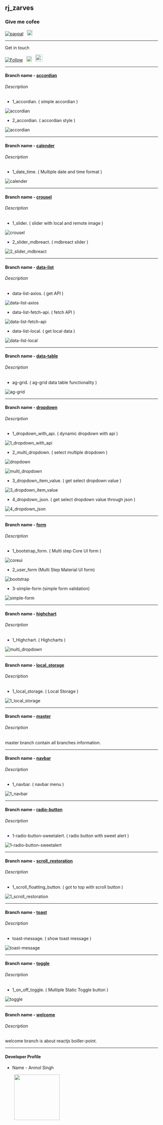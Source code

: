 ## rj_zarves

### Give me cofee
[![paypal](https://aleen42.github.io/badges/src/paypal.svg)](https://paypal.me/anmolsukki?locale.x=en_GB) &nbsp;
<a href="https://raw.githubusercontent.com/anmolsukki/stuff/pics/images/google_pay_barcode.png" ><img src="https://github.com/anmolsukki/stuff/blob/pics/images/google_pay_logo.png" height="18px"></a> &nbsp;
<a href="https://raw.githubusercontent.com/anmolsukki/stuff/pics/images/paytm_barcode.jpg" ><img src="https://github.com/anmolsukki/stuff/blob/pics/images/paytm_icon.png" height="16px"></a>

----------------------------------------------------------------------------------------------------------------------------------------

Get in touch

[![Follow](https://img.shields.io/twitter/url/https/github.com/openebs/openebs.svg?style=social&label=Follow)](https://twitter.com/Anmolsukki) &nbsp;
<a href="https://www.linkedin.com/in/anmolsukki/" ><img src="https://upload.wikimedia.org/wikipedia/commons/0/01/LinkedIn_Logo.svg" height="18px"></a>&nbsp;&nbsp;
<a href="https://www.youtube.com/channel/UCblDw1QEzTOL2CFO_BeV3Sw?view_as=subscriber" ><img src="https://github.com/anmolsukki/stuff/blob/pics/images/subsyou_icon.png" height="23px"></a>

----------------------------------------------------------------------------------------------------------------------------------------

#### Branch name - [accordian](https://github.com/anmolsukki/rj_zarves/tree/accordian)
###### Description 


*  1_accordian. ( simple accordian )

![accordian](https://github.com/anmolsukki/stuff/blob/gif/gif_images/1_accordian.gif)

*  2_accordian. ( accordian style )

![accordian](https://github.com/anmolsukki/stuff/blob/gif/gif_images/2_accordian.gif)

----------------------------------------------------------------------------------------------------------------------------------------

#### Branch name - [calender](https://github.com/anmolsukki/rj_zarves/tree/calender)
###### Description 


*  1_date_time. ( Multiple date and time format )

![calender](https://github.com/anmolsukki/stuff/blob/gif/gif_images/gif_1_date_time.gif)

----------------------------------------------------------------------------------------------------------------------------------------

#### Branch name - [crousel](https://github.com/anmolsukki/rj_zarves/tree/crousel)
###### Description 


*  1_slider. ( slider with local and remote image )

![crousel](https://github.com/anmolsukki/stuff/blob/gif/gif_images/1_crousel.gif)

*  2_slider_mdbreact. ( mdbreact slider )

![2_slider_mdbreact](https://github.com/anmolsukki/stuff/blob/gif/gif_images/2-slider-mdbreact.gif)

------------------------------------------------------------------------------------------------------------------------------------------

#### Branch name - [data-list](https://github.com/anmolsukki/rj_zarves/tree/data-list)
###### Description 

*  data-list-axios. ( get API )

![data-list-axios](https://github.com/anmolsukki/stuff/blob/gif/gif_images/data-list-axios.gif)

*  data-list-fetch-api. ( fetch API )

![data-list-fetch-api](https://github.com/anmolsukki/stuff/blob/gif/gif_images/data-list-fetch-api.gif)

*  data-list-local. ( get local data )

![data-list-local](https://github.com/anmolsukki/stuff/blob/gif/gif_images/data-list-local.gif)

------------------------------------------------------------------------------------------------------------------------------------------

#### Branch name - [data-table](https://github.com/anmolsukki/rj_zarves/tree/data-table)
###### Description 


*  ag-grid. ( ag-grid data table functionality )

![ag-grid](https://github.com/anmolsukki/stuff/blob/gif/gif_images/1-data-table.gif)

------------------------------------------------------------------------------------------------------------------------------------------

#### Branch name - [dropdown](https://github.com/anmolsukki/rj_zarves/tree/dropdown)
###### Description 

*  1_dropdown_with_api. ( dynamic dropdown with api )

![1_dropdown_with_api](https://github.com/anmolsukki/stuff/blob/gif/gif_images/1_dropdown_api.gif)

*  2_multi_dropdown. ( select multiple dropdown )

![dropdown](https://github.com/anmolsukki/stuff/blob/gif/gif_images/gif_dropdown_bootstrap.gif)


![multi_dropdown](https://github.com/anmolsukki/stuff/blob/gif/gif_images/gif_multi_dropdown.gif)


*  3_dropdown_item_value. ( get select dropdown value )

![3_dropdown_item_value](https://github.com/anmolsukki/stuff/blob/gif/gif_images/1_dropdown_value.gif)

*  4_dropdown_json. ( get select dropdown value through json )

![4_dropdown_json](https://github.com/anmolsukki/stuff/blob/gif/gif_images/1_dropdown_value.gif)

------------------------------------------------------------------------------------------------------------------------------------------

#### Branch name - [form](https://github.com/anmolsukki/rj_zarves/tree/form)
###### Description 

*  1_bootstrap_form. ( Multi step Core UI form )

![coreui](https://github.com/anmolsukki/stuff/blob/gif/gif_images/1_multi_step_coreui_form.gif)

* 2_user_form (Multi Step Material UI form)

![bootstrap](https://github.com/anmolsukki/stuff/blob/gif/gif_images/2_multi_step_materialui_form.gif)

* 3-simple-form (simple form validation)

![simple-form](https://github.com/anmolsukki/stuff/blob/gif/gif_images/3-simple-form.gif)

------------------------------------------------------------------------------------------------------------------------------------------

#### Branch name - [highchart](https://github.com/anmolsukki/rj_zarves/tree/highchart)
###### Description 

*  1_Highchart. ( Highcharts )

![multi_dropdown](https://github.com/anmolsukki/stuff/blob/gif/gif_images/1_highchart.gif)

------------------------------------------------------------------------------------------------------------------------------------------

#### Branch name - [local_storage](https://github.com/anmolsukki/rj_zarves/tree/local_storage)
###### Description 

*  1_local_storage. ( Local Storage )

![1_local_storage](https://github.com/anmolsukki/stuff/blob/gif/gif_images/1_local_storage.gif)

------------------------------------------------------------------------------------------------------------------------------------------

#### Branch name - [master](https://github.com/anmolsukki/rj_zarves/tree/master)
###### Description 

master branch contain all branches information.

------------------------------------------------------------------------------------------------------------------------------------------
#### Branch name - [navbar](https://github.com/anmolsukki/rj_zarves/tree/navbar)
###### Description 

*  1_navbar. ( navbar menu )

![1_navbar](https://github.com/anmolsukki/stuff/blob/gif/gif_images/gif_1_navbar.gif)

------------------------------------------------------------------------------------------------------------------------------------------

#### Branch name - [radio-button](https://github.com/anmolsukki/rj_zarves/tree/radio-button)
###### Description 

*  1-radio-button-sweetalert. ( radio button with sweet alert )

![1-radio-button-sweetalert](https://github.com/anmolsukki/stuff/blob/gif/gif_images/1-radio-button.gif)

------------------------------------------------------------------------------------------------------------------------------------------

#### Branch name - [scroll_restoration](https://github.com/anmolsukki/rj_zarves/tree/scroll_restoration)
###### Description 

*  1_scroll_floatting_button. ( got to top with scroll button )

![1_scroll_restoration](https://github.com/anmolsukki/stuff/blob/gif/gif_images/gif_1_scroll_restoration.gif)

------------------------------------------------------------------------------------------------------------------------------------------

#### Branch name - [toast](https://github.com/anmolsukki/rj_zarves/tree/toast)
###### Description 

*  toast-message. ( show toast message )

![toast-message](https://github.com/anmolsukki/stuff/blob/gif/gif_images/1_toast.gif)

------------------------------------------------------------------------------------------------------------------------------------------

#### Branch name - [toggle](https://github.com/anmolsukki/rj_zarves/tree/toggle)
###### Description 

*  1_on_off_toggle. ( Multiple Static Toggle button )

![toggle](https://github.com/anmolsukki/stuff/blob/gif/gif_images/toggle_gif.gif)

------------------------------------------------------------------------------------------------------------------------------------------

#### Branch name - [welcome](https://github.com/anmolsukki/rj_zarves/tree/welcome)
###### Description 

welcome branch is about reactjs boiller-point.

------------------------------------------------------------------------------------------------------------------------------------------

#### Developer Profile
*   Name - Anmol Singh

<kbd>
<img src="https://pbs.twimg.com/profile_images/917773516388294657/blG446QN_400x400.jpg" hspace="30" height="150px">
  </kbd>
<br/>
